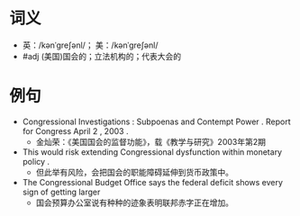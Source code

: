 # 词义
- 英：/kənˈɡreʃənl/； 美：/kənˈɡreʃənl/
- #adj (美国)国会的；立法机构的；代表大会的
# 例句
- Congressional Investigations : Subpoenas and Contempt Power . Report for Congress April 2 , 2003 .
	- 金灿荣：《美国国会的监督功能》，载《教学与研究》2003年第2期
- This would risk extending Congressional dysfunction within monetary policy .
	- 但此举有风险，会把国会的职能障碍延伸到货币政策中。
- The Congressional Budget Office says the federal deficit shows every sign of getting larger
	- 国会预算办公室说有种种的迹象表明联邦赤字正在增加。

